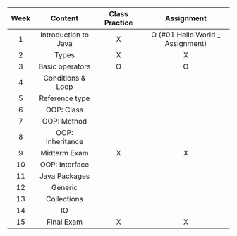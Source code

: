 |Week|Content|Class Practice|Assignment|
|:---:|:---:|:---:|:---:|
| 1 | Introduction to Java | X | O (#01 Hello World _ Assignment)|
| 2 |	Types | X | X |
| 3 | Basic operators | O | O |
| 4 |	Conditions & Loop |||
| 5 |	Reference type |||
| 6 |	OOP: Class |||
| 7 |	OOP: Method |||
| 8 |	OOP: Inheritance |||
| 9 | Midterm Exam | X | X |
| 10 | OOP: Interface |||
| 11 | Java Packages |||
| 12 | Generic |||
| 13 | Collections |||
| 14 | IO |||
| 15 | Final Exam | X | X |